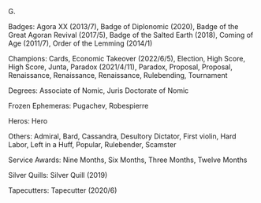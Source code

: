 G.

Badges: Agora XX (2013/7), Badge of Diplonomic (2020), Badge of the Great Agoran Revival (2017/5), Badge of the Salted Earth  (2018), Coming of Age (2011/7), Order of the Lemming (2014/1)

Champions: Cards, Economic Takeover (2022/6/5), Election, High Score, High Score, Junta, Paradox (2021/4/11), Paradox, Proposal, Proposal, Renaissance, Renaissance, Renaissance, Rulebending, Tournament

Degrees: Associate of Nomic, Juris Doctorate of Nomic

Frozen Ephemeras: Pugachev, Robespierre

Heros: Hero

Others: Admiral, Bard, Cassandra, Desultory Dictator, First violin, Hard Labor, Left in a Huff, Popular, Rulebender, Scamster

Service Awards: Nine Months, Six Months, Three Months, Twelve Months

Silver Quills: Silver Quill (2019)

Tapecutters: Tapecutter (2020/6)


